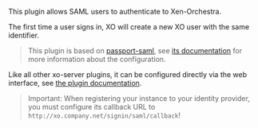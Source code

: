 This plugin allows SAML users to authenticate to Xen-Orchestra.

The first time a user signs in, XO will create a new XO user with the
same identifier.

> This plugin is based on [passport-saml](https://github.com/bergie/passport-saml),
> see [its documentation](https://github.com/bergie/passport-saml#configure-strategy)
> for more information about the configuration.

Like all other xo-server plugins, it can be configured directly via
the web interface, see [the plugin documentation](https://docs.xen-orchestra.com/plugins).

> Important: When registering your instance to your identity provider,
> you must configure its callback URL to
> `http://xo.company.net/signin/saml/callback`!
